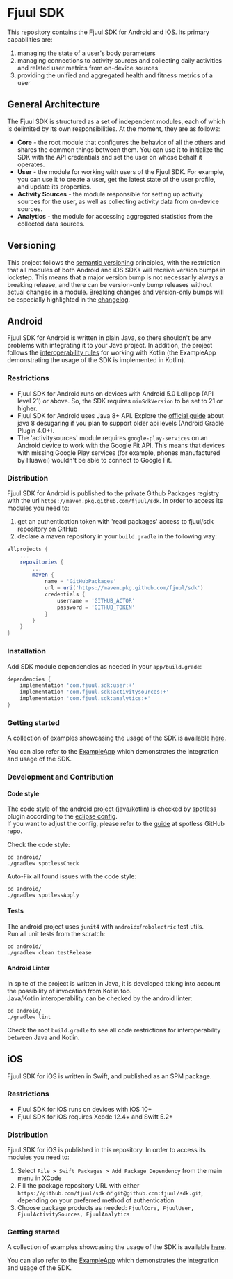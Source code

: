 # Fjuul SDK
This repository contains the Fjuul SDK for Android and iOS. Its primary capabilities are:

1. managing the state of a user's body parameters
2. managing connections to activity sources and collecting daily activities and related user metrics from on-device sources
3. providing the unified and aggregated health and fitness metrics of a user

## General Architecture
The Fjuul SDK is structured as a set of independent modules, each of which is delimited by its own responsibilities. At the moment, they are as follows:

- **Core** - the root module that configures the behavior of all the others and shares the common things between them. You can use it to initialize the SDK with the API credentials and set the user on whose behalf it operates.
- **User** - the module for working with users of the Fjuul SDK. For example, you can use it to create a user, get the latest state of the user profile, and update its properties.
- **Activity Sources** - the module responsible for setting up activity sources for the user, as well as collecting activity data from on-device sources.
- **Analytics** -  the module for accessing aggregated statistics from the collected data sources.

## Versioning
This project follows the [semantic versioning](https://semver.org/) principles, with the restriction that all modules of both Android and iOS SDKs will receive version bumps in lockstep. This means that a major version bump is not necessarily always a breaking release, and there can be version-only bump releases without actual changes in a module. Breaking changes and version-only bumps will be especially highlighted in the [changelog](https://github.com/fjuul/sdk/releases).

## Android
Fjuul SDK for Android is written in plain Java, so there shouldn't be any problems with integrating it to your Java project. In addition, the project follows the [interoperability rules](https://developer.android.com/kotlin/interop#java_for_kotlin_consumption) for working with Kotlin (the ExampleApp demonstrating the usage of the SDK is implemented in Kotlin).

### Restrictions
- Fjuul SDK for Android runs on devices with Android 5.0 Lollipop (API level 21) or above. So, the SDK requires `minSdkVersion` to be set to 21 or higher.
- Fjuul SDK for Android uses Java 8+ API. Explore the [official guide](https://developer.android.com/studio/write/java8-support)
about java 8 desugaring if you plan to support older api levels (Android Gradle Plugin 4.0+).
- The 'activitysources' module requires `google-play-services` on an Android device to work with the Google Fit API. This means that devices with missing Google Play services (for example, phones manufactured by Huawei) wouldn't be able to connect to Google Fit.

### Distribution
Fjuul SDK for Android is published to the private Github Packages registry with the url `https://maven.pkg.github.com/fjuul/sdk`. In order to access its modules you need to:

1. get an authentication token with 'read:packages' access to fjuul/sdk repository on GitHub
2. declare a maven repository in your `build.gradle` in the following way:
```groovy
allprojects {
    ...
    repositories {
        ...
        maven {
            name = 'GitHubPackages'
            url = uri('https://maven.pkg.github.com/fjuul/sdk')
            credentials {
                username = 'GITHUB_ACTOR'
                password = 'GITHUB_TOKEN'
            }
        }
    }
}
```

### Installation
Add SDK module dependencies as needed in your `app/build.grade`:
```groovy
dependencies {
    implementation 'com.fjuul.sdk:user:+'
    implementation 'com.fjuul.sdk:activitysources:+'
    implementation 'com.fjuul.sdk:analytics:+'
}
```

### Getting started
A collection of examples showcasing the usage of the SDK is available [here](docs/android-examples.md).

You can also refer to the [ExampleApp](android/ExampleApp) which demonstrates the integration and usage of the SDK.

### Development and Contribution
#### Code style
The code style of the android project (java/kotlin) is checked by spotless plugin according to the [eclipse config](android/eclipse-java-google-style.xml).<br/>
If you want to adjust the config, please refer to the [guide](https://github.com/diffplug/spotless/blob/0842bfa67ff0a6b289fc8a924a314d194e0d50d5/ECLIPSE_SCREENSHOTS.md) at spotless GitHub repo.

Check the code style:
```
cd android/
./gradlew spotlessCheck
```

Auto-Fix all found issues with the code style:
```
cd android/
./gradlew spotlessApply
```

#### Tests
The android project uses `junit4` with `androidx`/`robolectric` test utils.<br/>
Run all unit tests from the scratch:
```
cd android/
./gradlew clean testRelease
```

#### Android Linter
In spite of the project is written in Java, it is developed taking into account the possibility of invocation from Kotlin too.<br/>
Java/Kotlin interoperability can be checked by the android linter:
```
cd android/
./gradlew lint
```

Check the root `build.gradle` to see all code restrictions for interoperability between Java and Kotlin.

## iOS
Fjuul SDK for iOS is written in Swift, and published as an SPM package.

### Restrictions
- Fjuul SDK for iOS runs on devices with iOS 10+
- Fjuul SDK for iOS requires Xcode 12.4+ and Swift 5.2+

### Distribution
Fjuul SDK for iOS is published in this repository. In order to access its modules you need to:

1. Select `File > Swift Packages > Add Package Dependency` from the main menu in XCode
2. Fill the package repository URL with either `https://github.com/fjuul/sdk` or `git@github.com:fjuul/sdk.git`, depending on your preferred method of authentication
3. Choose package products as needed: `FjuulCore, FjuulUser, FjuulActivitySources, FjuulAnalytics`

### Getting started
A collection of examples showcasing the usage of the SDK is available [here](docs/ios-examples.md).

You can also refer to the [ExampleApp](ios/ExampleApp) which demonstrates the integration and usage of the SDK.
